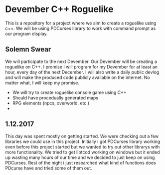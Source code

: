 # Devember C++ Roguelike
This is a repository for a project where we aim to create a roguelike using c++.
We will be using PDCurses library to work with command prompt as our program display.

Solemn Swear
------------
We will participate to the next Devember. 
Our Devember will be creating a roguelike on C++.
I promise I will program for my Devember for at least an hour, every day of the next December.
I will also write a daily public devlog and will make the produced code publicly available on the internet.
No matter what, I will keep my promise. 

* We will try to create roguelike console game using C++
* Should have procedually generated maps
* RPG elements (npcs, overworld, etc.)
* 

1.12.2017
---------
This day was spent mostly on getting started. We were checking out a few libraries we could use in this project.
Initially i got PDCurses library working even before this project started but we wanted to try out other librarys with more functionality.
We tried to get libtcod working on windows but it ended up wasting many hours of our time and we decided to just keep on using PDCurses.
Rest of the night i just researched what kind of functions does PDcurse have and tried some of them out.